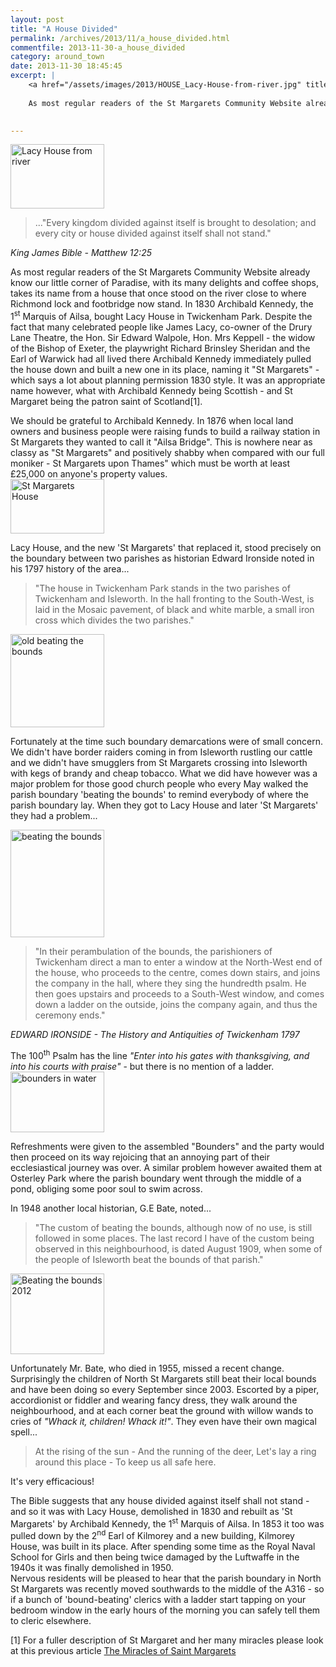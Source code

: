 ```yaml
---
layout: post
title: "A House Divided"
permalink: /archives/2013/11/a_house_divided.html
commentfile: 2013-11-30-a_house_divided
category: around_town
date: 2013-11-30 18:45:45
excerpt: |
    <a href="/assets/images/2013/HOUSE_Lacy-House-from-river.jpg" title="See larger version of - Lacy House from river"><img src="/assets/images/2013/HOUSE_Lacy-House-from-river_thumb.jpg" width="150" height="103" alt="Lacy House from river" class="photo right" /></a>
    
    As most regular readers of the St Margarets Community Website already know our little corner of Paradise, with its many delights and coffee shops, takes its name from a house that once stood on the river close to where Richmond lock and footbridge now stand. In 1830 Archibald Kennedy, the 1<sup>st</sup> Marquis of Ailsa, bought Lacy House in Twickenham Park.  Despite the fact that many celebrated people like James Lacy, co-owner of the Drury Lane Theatre, the Hon. Sir Edward Walpole, Hon. Mrs Keppell - the widow of the Bishop of Exeter, the playwright Richard Brinsley Sheridan and the Earl of Warwick had all lived there Archibald Kennedy immediately pulled the house down and built a new one in its place, naming it "St Margarets" - which says a lot about planning permission 1830 style. It was an appropriate name however, what with Archibald Kennedy being Scottish - and St Margaret being the patron saint of Scotland.
    

---
```


<a href="/assets/images/2013/HOUSE_Lacy-House-from-river.jpg" title="See larger version of - Lacy House from river"><img src="/assets/images/2013/HOUSE_Lacy-House-from-river_thumb.jpg" width="150" height="103" alt="Lacy House from river" class="photo right" /></a>

> ..."Every kingdom divided against itself is brought to desolation; and every city or house divided against itself shall not stand."

<cite>King James Bible - Matthew 12:25</cite>

As most regular readers of the St Margarets Community Website already know our little corner of Paradise, with its many delights and coffee shops, takes its name from a house that once stood on the river close to where Richmond lock and footbridge now stand. In 1830 Archibald Kennedy, the 1<sup>st</sup> Marquis of Ailsa, bought Lacy House in Twickenham Park. Despite the fact that many celebrated people like James Lacy, co-owner of the Drury Lane Theatre, the Hon. Sir Edward Walpole, Hon. Mrs Keppell - the widow of the Bishop of Exeter, the playwright Richard Brinsley Sheridan and the Earl of Warwick had all lived there Archibald Kennedy immediately pulled the house down and built a new one in its place, naming it "St Margarets" - which says a lot about planning permission 1830 style. It was an appropriate name however, what with Archibald Kennedy being Scottish - and St Margaret being the patron saint of Scotland[1].

<div markdown="1" class="box">
We should be grateful to Archibald Kennedy. In 1876 when local land owners and business people were raising funds to build a railway station in St Margarets they wanted to call it "Ailsa Bridge". This is nowhere near as classy as "St Margarets" and positively shabby when compared with our full moniker - St Margarets upon Thames" which must be worth at least £25,000 on anyone's property values.

</div>
<a href="/assets/images/2013/HOUSE_St_Margarets_House.jpg" title="See larger version of - St Margarets House"><img src="/assets/images/2013/HOUSE_St_Margarets_House_thumb.jpg" width="150" height="87" alt="St Margarets House" class="photo right" /></a>

Lacy House, and the new 'St Margarets' that replaced it, stood precisely on the boundary between two parishes as historian Edward Ironside noted in his 1797 history of the area...

> "The house in Twickenham Park stands in the two parishes of Twickenham and Isleworth. In the hall fronting to the South-West, is laid in the Mosaic pavement, of black and white marble, a small iron cross which divides the two parishes."

<a href="/assets/images/2013/HOUSE_old_beating_the_bounds.jpg" title="See larger version of - old beating the bounds"><img src="/assets/images/2013/HOUSE_old_beating_the_bounds_thumb.jpg" width="150" height="149" alt="old beating the bounds" class="photo right" /></a>

Fortunately at the time such boundary demarcations were of small concern. We didn't have border raiders coming in from Isleworth rustling our cattle and we didn't have smugglers from St Margarets crossing into Isleworth with kegs of brandy and cheap tobacco. What we did have however was a major problem for those good church people who every May walked the parish boundary 'beating the bounds' to remind everybody of where the parish boundary lay. When they got to Lacy House and later 'St Margarets' they had a problem...

<a href="/assets/images/2013/HOUSE_beating_the_bounds.jpg" title="See larger version of - beating the bounds"><img src="/assets/images/2013/HOUSE_beating_the_bounds_thumb.jpg" width="150" height="172" alt="beating the bounds" class="photo right" /></a>

> "In their perambulation of the bounds, the parishioners of Twickenham direct a man to enter a window at the North-West end of the house, who proceeds to the centre, comes down stairs, and joins the company in the hall, where they sing the hundredth psalm. He then goes upstairs and proceeds to a South-West window, and comes down a ladder on the outside, joins the company again, and thus the ceremony ends."

<cite>EDWARD IRONSIDE - The History and Antiquities of Twickenham 1797</cite>

<div markdown="1" class="box">
The 100<sup>th</sup> Psalm has the line <em>"Enter into his gates with thanksgiving, and into his courts with praise"</em> - but there is no mention of a ladder.

</div>
<a href="/assets/images/2013/HOUSE_bounders_in_water.jpg" title="See larger version of - bounders in water"><img src="/assets/images/2013/HOUSE_bounders_in_water_thumb.jpg" width="150" height="97" alt="bounders in water" class="photo right" /></a>

Refreshments were given to the assembled "Bounders" and the party would then proceed on its way rejoicing that an annoying part of their ecclesiastical journey was over. A similar problem however awaited them at Osterley Park where the parish boundary went through the middle of a pond, obliging some poor soul to swim across.

In 1948 another local historian, G.E Bate, noted...

> "The custom of beating the bounds, although now of no use, is still followed in some places. The last record I have of the custom being observed in this neighbourhood, is dated August 1909, when some of the people of Isleworth beat the bounds of that parish."

<a href="/assets/images/2013/HOUSE_Beating_the_bounds_2012.jpg" title="See larger version of - Beating the bounds 2012"><img src="/assets/images/2013/HOUSE_Beating_the_bounds_2012_thumb.jpg" width="150" height="129" alt="Beating the bounds 2012" class="photo right" /></a>

Unfortunately Mr. Bate, who died in 1955, missed a recent change. Surprisingly the children of North St Margarets still beat their local bounds and have been doing so every September since 2003. Escorted by a piper, accordionist or fiddler and wearing fancy dress, they walk around the neighbourhood, and at each corner beat the ground with willow wands to cries of <em>"Whack it, children! Whack it!"</em>. They even have their own magical spell...

> At the rising of the sun -
>  And the running of the deer,
>  Let's lay a ring around this place -
>  To keep us all safe here.
> 
 It's very efficacious!

<div markdown="1" class="box">
The Bible suggests that any house divided against itself shall not stand - and so it was with Lacy House, demolished in 1830 and rebuilt as 'St Margarets' by Archibald Kennedy, the 1<sup>st</sup> Marquis of Ailsa. In 1853 it too was pulled down by the 2<sup>nd</sup> Earl of Kilmorey and a new building, Kilmorey House, was built in its place. After spending some time as the Royal Naval School for Girls and then being twice damaged by the Luftwaffe in the 1940s it was finally demolished in 1950.

</div>
Nervous residents will be pleased to hear that the parish boundary in North St Margarets was recently moved southwards to the middle of the A316 - so if a bunch of 'bound-beating' clerics with a ladder start tapping on your bedroom window in the early hours of the morning you can safely tell them to cleric elsewhere.

[1] For a fuller description of St Margaret and her many miracles please look at this previous article [The Miracles of Saint Margarets](https://stmargarets.london/archives/2010/12/the_miracles_of_saint_margarets.html)

